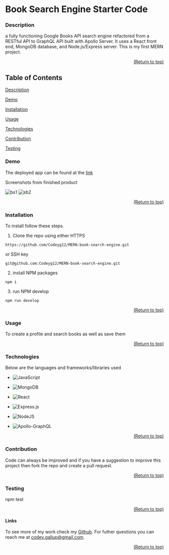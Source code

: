 <a name="readme-top"></a>

# Book Search Engine Starter Code

### Description

a fully functioning Google Books API search engine refactored from a RESTful API to GraphQL API built with Apollo Server. It uses a React front end, MongoDB database, and Node.js/Express server. This is my first MERN project.

  <p align="right"><a href="#readme-top">(Return to top)</a></p>

## Table of Contents

[Description](#description)

[Demo](#demo)

[Installation](#installation)

[Usage](#usage)

[Technologies](#technologies)

[Contribution](#contribution)

[Testing](#test)

### Demo

The deployed app can be found at the [link](https://afternoon-chamber-34287.herokuapp.com/)

Screenshots from finished product

![bs1](https://user-images.githubusercontent.com/103782398/197370960-7a5350ab-de0d-48fa-a16d-f6422bd40677.png)
![sb2](https://user-images.githubusercontent.com/103782398/197370963-c9363baf-e312-4bf3-916d-ee78d6128762.png)

  <p align="right"><a href="#readme-top">(Return to top)</a></p>
  
  ### Installation

To install follow these steps.

 1. Clone the repo using either HTTPS
 ```
 https://github.com/Codeyg12/MERN-book-search-engine.git
 ```
  or SSH key

  ```
  git@github.com:Codeyg12/MERN-book-search-engine.git
  ```
  
   2. install NPM packages 
   ```
   npm i
   ```

   3. run NPM develop
   ```
   npm run develop
   ```

  <p align="right"><a href="#readme-top">(Return to top)</a></p>

### Usage

To create a profile and search books as well as save them

  <p align="right"><a href="#readme-top">(Return to top)</a></p>

### Technologies

Below are the languages and frameworks/libraries used

* ![JavaScript](https://img.shields.io/badge/javascript-%23323330.svg?style=for-the-badge&logo=javascript&logoColor=%23F7DF1E)

* ![MongoDB](https://img.shields.io/badge/MongoDB-%234ea94b.svg?style=for-the-badge&logo=mongodb&logoColor=white)

* ![React](https://img.shields.io/badge/react-%2320232a.svg?style=for-the-badge&logo=react&logoColor=%2361DAFB)

* ![Express.js](https://img.shields.io/badge/express.js-%23404d59.svg?style=for-the-badge&logo=express&logoColor=%2361DAFB)

* ![NodeJS](https://img.shields.io/badge/node.js-6DA55F?style=for-the-badge&logo=node.js&logoColor=white)

* ![Apollo-GraphQL](https://img.shields.io/badge/-ApolloGraphQL-311C87?style=for-the-badge&logo=apollo-graphql)


  <p align="right"><a href="#readme-top">(Return to top)</a></p>

### Contribution

Code can always be improved and if you have a suggestion to improve this project then fork the repo and create a pull request.

  <p align="right"><a href="#readme-top">(Return to top)</a></p>

### Testing

npm test

  <p align="right"><a href="#readme-top">(Return to top)</a></p>

#### Links

To see more of my work check my [Github](https://github.com/Codeyg12). For futher questions you can reach me at codey.gallup@gmail.com.

  <p align="right"><a href="#readme-top">(Return to top)</a></p>
